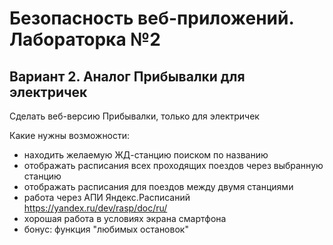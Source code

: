 # Безопасность веб-приложений. Лабораторка №2

## Вариант 2. Аналог Прибывалки для электричек

Сделать веб-версию Прибывалки, только для электричек

Какие нужны возможности:
- находить желаемую ЖД-станцию поиском по названию
- отображать расписания всех проходящих поездов через выбранную станцию
- отображать расписания для поездов между двумя станциями
- работа через АПИ Яндекс.Расписаний https://yandex.ru/dev/rasp/doc/ru/ 
- хорошая работа в условиях экрана смартфона
- бонус: функция "любимых остановок"





